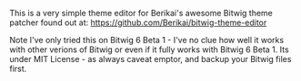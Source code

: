 This is a very simple theme editor for Berikai's awesome Bitwig theme patcher found out at: https://github.com/Berikai/bitwig-theme-editor

Note I've only tried this on Bitwig 6 Beta 1 - I've no clue how well it works with other verions of Bitwig or even if it fully works with Bitwig 6 Beta 1.
Its under MIT License - as always caveat emptor, and backup your Bitwig files first.
